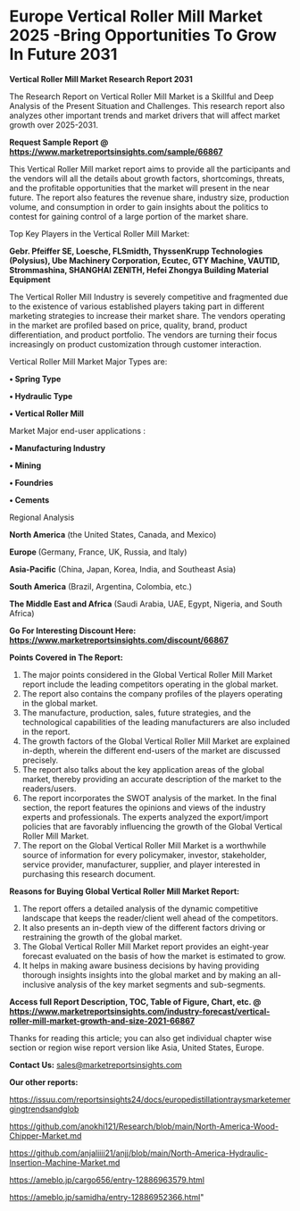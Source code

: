 # Europe Vertical Roller Mill Market 2025 -Bring Opportunities To Grow In Future 2031

<strong>Vertical Roller Mill Market Research Report 2031</strong>

The Research Report on Vertical Roller Mill Market is a Skillful and Deep Analysis of the Present Situation and Challenges. This research report also analyzes other important trends and market drivers that will affect market growth over 2025-2031.

<strong>Request Sample Report @ <a href=https://www.marketreportsinsights.com/sample/66867>https://www.marketreportsinsights.com/sample/66867</a></strong>

This Vertical Roller Mill market report aims to provide all the participants and the vendors will all the details about growth factors, shortcomings, threats, and the profitable opportunities that the market will present in the near future. The report also features the revenue share, industry size, production volume, and consumption in order to gain insights about the politics to contest for gaining control of a large portion of the market share.

Top Key Players in the Vertical Roller Mill Market:

<strong>Gebr. Pfeiffer SE, Loesche, FLSmidth, ThyssenKrupp Technologies (Polysius), Ube Machinery Corporation, Ecutec, GTY Machine, VAUTID, Strommashina, SHANGHAI ZENITH, Hefei Zhongya Building Material Equipment</strong>

The Vertical Roller Mill Industry is severely competitive and fragmented due to the existence of various established players taking part in different marketing strategies to increase their market share. The vendors operating in the market are profiled based on price, quality, brand, product differentiation, and product portfolio. The vendors are turning their focus increasingly on product customization through customer interaction.

Vertical Roller Mill Market Major Types are:

<strong>• Spring Type

• Hydraulic Type

• Vertical Roller Mill</strong>

Market Major end-user applications :

<strong>• Manufacturing Industry

• Mining

• Foundries

• Cements</strong>

Regional Analysis

</u><strong><b>North America</b></strong> (the United States, Canada, and Mexico)

<strong><b>Europe </b></strong>(Germany, France, UK, Russia, and Italy)

<strong><b>Asia-Pacific</b></strong> (China, Japan, Korea, India, and Southeast Asia)

<strong><b>South America</b></strong> (Brazil, Argentina, Colombia, etc.)

<strong><b>The Middle East and Africa</b></strong> (Saudi Arabia, UAE, Egypt, Nigeria, and South Africa)

<strong>Go For Interesting Discount Here: <a href=https://www.marketreportsinsights.com/discount/66867>https://www.marketreportsinsights.com/discount/66867</a></strong>

<strong>Points Covered in The Report:</strong>
<ol>
  <li>The major points considered in the Global Vertical Roller Mill Market report include the leading competitors operating in the global market.</li>
  <li>The report also contains the company profiles of the players operating in the global market.</li>
  <li>The manufacture, production, sales, future strategies, and the technological capabilities of the leading manufacturers are also included in the report.</li>
  <li>The growth factors of the Global Vertical Roller Mill Market are explained in-depth, wherein the different end-users of the market are discussed precisely.</li>
  <li>The report also talks about the key application areas of the global market, thereby providing an accurate description of the market to the readers/users.</li>
  <li>The report incorporates the SWOT analysis of the market. In the final section, the report features the opinions and views of the industry experts and professionals. The experts analyzed the export/import policies that are favorably influencing the growth of the Global Vertical Roller Mill Market.</li>
  <li>The report on the Global Vertical Roller Mill Market is a worthwhile source of information for every policymaker, investor, stakeholder, service provider, manufacturer, supplier, and player interested in purchasing this research document.</li>
</ol>
<strong>Reasons for Buying Global Vertical Roller Mill Market Report:</strong>

<ol>
  <li>The report offers a detailed analysis of the dynamic competitive landscape that keeps the reader/client well ahead of the competitors.</li>
  <li>It also presents an in-depth view of the different factors driving or restraining the growth of the global market.</li>
  <li>The Global Vertical Roller Mill Market report provides an eight-year forecast evaluated on the basis of how the market is estimated to grow.</li>
  <li>It helps in making aware business decisions by having providing thorough insights insights into the global market and by making an all-inclusive analysis of the key market segments and sub-segments.</li>
</ol>
<strong>Access full Report Description, TOC, Table of Figure, Chart, etc. @ <a href=https://www.marketreportsinsights.com/industry-forecast/vertical-roller-mill-market-growth-and-size-2021-66867>https://www.marketreportsinsights.com/industry-forecast/vertical-roller-mill-market-growth-and-size-2021-66867</a></strong>


Thanks for reading this article; you can also get individual chapter wise section or region wise report version like Asia, United States, Europe.

<strong>Contact Us:</strong>
sales@marketreportsinsights.com

<strong>Our other reports:</strong>

<a href=https://issuu.com/reportsinsights24/docs/europedistillationtraysmarketemergingtrendsandglob>https://issuu.com/reportsinsights24/docs/europedistillationtraysmarketemergingtrendsandglob</a>

<a href=https://github.com/anokhi121/Research/blob/main/North-America-Wood-Chipper-Market.md>https://github.com/anokhi121/Research/blob/main/North-America-Wood-Chipper-Market.md</a>

<a href=https://github.com/anjaliiii21/anjj/blob/main/North-America-Hydraulic-Insertion-Machine-Market.md>https://github.com/anjaliiii21/anjj/blob/main/North-America-Hydraulic-Insertion-Machine-Market.md</a>

<a href=https://ameblo.jp/cargo656/entry-12886963579.html>https://ameblo.jp/cargo656/entry-12886963579.html</a>

<a href=https://ameblo.jp/samidha/entry-12886952366.html>https://ameblo.jp/samidha/entry-12886952366.html</a>"
